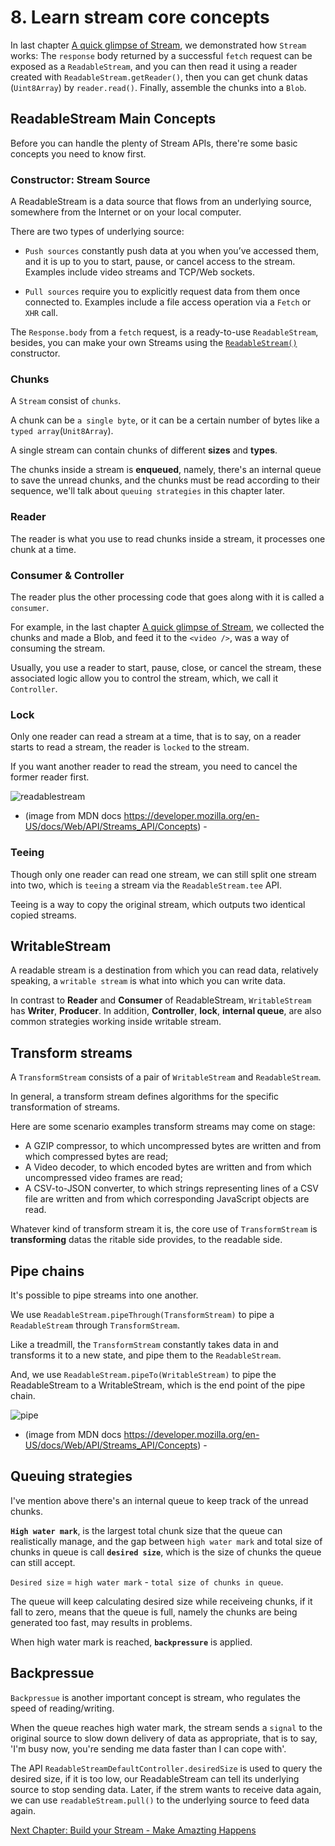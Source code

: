 # 8. Learn stream core concepts

In last chapter [A quick glimpse of Stream](./what-is-stream.md), we demonstrated how `Stream` works: The `response` body returned by a successful `fetch` request can be exposed as a `ReadableStream`, and you can then read it using a reader created with `ReadableStream.getReader()`, then you can get chunk datas (`Uint8Array`) by `reader.read()`. Finally, assemble the chunks into a `Blob`.

## ReadableStream Main Concepts

Before you can handle the plenty of Stream APIs, there're some basic concepts you need to know first.

### Constructor: Stream Source

A ReadableStream is a data source that flows from an underlying source, somewhere from the Internet or on your local computer.

There are two types of underlying source:

- `Push sources` constantly push data at you when you’ve accessed them, and it is up to you to start, pause, or cancel access to the stream. Examples include video streams and TCP/Web sockets.

- `Pull sources` require you to explicitly request data from them once connected to. Examples include a file access operation via a `Fetch` or `XHR` call.

The `Response.body` from a `fetch` request, is a ready-to-use `ReadableStream`, besides, you can make your own Streams using the [`ReadableStream()`](https://developer.mozilla.org/en-US/docs/Web/API/ReadableStream/ReadableStream) constructor.

### Chunks

A `Stream` consist of `chunks`.

A chunk can be `a single byte`, or it can be a certain number of bytes like a `typed array`(`Unit8Array`).

A single stream can contain chunks of different **sizes** and **types**.

The chunks inside a stream is **enqueued**, namely, there's an internal queue to save the unread chunks, and the chunks must be read according to their sequence, we'll talk about `queuing strategies` in this chapter later.

### Reader

The reader is what you use to read chunks inside a stream, it processes one chunk at a time.

### Consumer & Controller

The reader plus the other processing code that goes along with it is called a `consumer`.

For example, in the last chapter [A quick glimpse of Stream](./what-is-stream.md), we collected the chunks and made a Blob, and feed it to the `<video />`, was a way of consuming the stream.

Usually, you use a reader to start, pause, close, or cancel the stream, these associated logic allow you to control the stream, which, we call it `Controller`.

### Lock

Only one reader can read a stream at a time, that is to say, on a reader starts to read a stream, the reader is `locked` to the stream.

If you want another reader to read the stream, you need to cancel the former reader first.

![readablestream](https://developer.mozilla.org/en-US/docs/Web/API/Streams_API/Concepts/readable_streams.png)

- (image from MDN docs https://developer.mozilla.org/en-US/docs/Web/API/Streams_API/Concepts) -

### Teeing

Though only one reader can read one stream, we can still split one stream into two, which is `teeing` a stream via the `ReadableStream.tee` API.

Teeing is a way to copy the original stream, which outputs two identical copied streams.

## WritableStream

A readable stream is a destination from which you can read data, relatively speaking, a `writable stream` is what into which you can write data.

In contrast to **Reader** and **Consumer** of ReadableStream, `WritableStream` has **Writer**, **Producer**. In addition, **Controller**, **lock**, **internal queue**, are also common strategies working inside writable stream.

## Transform streams

A `TransformStream` consists of a pair of `WritableStream` and `ReadableStream`.

In general, a transform stream defines algorithms for the specific transformation of streams.

Here are some scenario examples transform streams may come on stage:

- A GZIP compressor, to which uncompressed bytes are written and from which compressed bytes are read;
- A Video decoder, to which encoded bytes are written and from which uncompressed video frames are read;
- A CSV-to-JSON converter, to which strings representing lines of a CSV file are written and from which corresponding JavaScript objects are read.

Whatever kind of transform stream it is, the core use of `TransformStream` is **transforming** datas the ritable side provides, to the readable side.

## Pipe chains

It's possible to pipe streams into one another.

We use `ReadableStream.pipeThrough(TransformStream)` to pipe a `ReadableStream` through `TransformStream`.

Like a treadmill, the `TransformStream` constantly takes data in and transforms it to a new state, and pipe them to the `ReadableStream`.

And, we use `ReadableStream.pipeTo(WritableStream)` to pipe the ReadableStream to a WritableStream, which is the end point of the pipe chain.

![pipe](https://developer.mozilla.org/en-US/docs/Web/API/Streams_API/Concepts/pipechain.png)

- (image from MDN docs https://developer.mozilla.org/en-US/docs/Web/API/Streams_API/Concepts) -

## Queuing strategies

I've mention above there's an internal queue to keep track of the unread chunks.

**`High water mark`**, is the largest total chunk size that the queue can realistically manage, and the gap between `high water mark` and total size of chunks in queue is call **`desired size`**, which is the size of chunks the queue can still accept.

`Desired size` = `high water mark` - `total size of chunks in queue`.

The queue will keep calculating desired size while receiveing chunks, if it fall to zero, means that the queue is full, namely the chunks are being generated too fast, may results in problems.

When high water mark is reached, **`backpressure`** is applied.

## Backpressue

`Backpressue` is another important concept is stream, who regulates the speed of reading/writing.

When the queue reaches high water mark, the stream sends a `signal` to the original source to slow down delivery of data as appropriate, that is to say, 'I'm busy now, you're sending me data faster than I can cope with'.

The API `ReadableStreamDefaultController.desiredSize` is used to query the desired size, if it is too low, our ReadableStream can tell its underlying source to stop sending data. Later, if the strem wants to receive data again, we can use `readableStream.pull()` to the underlying source to feed data again.

[Next Chapter: Build your Stream - Make Amazting Happens](./how-to-further-use-stream.md)
